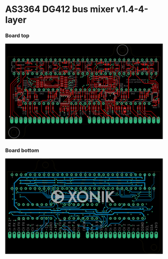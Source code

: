 # AS3364 DG412 bus mixer v1.4-4-layer

### Board top
![Top side](./AS3364%20DG412%20bus%20mixer%20v1.4-4-layer-brd-top.png)
### Board bottom
![Bottom side](./AS3364%20DG412%20bus%20mixer%20v1.4-4-layer-brd-bottom.png)
